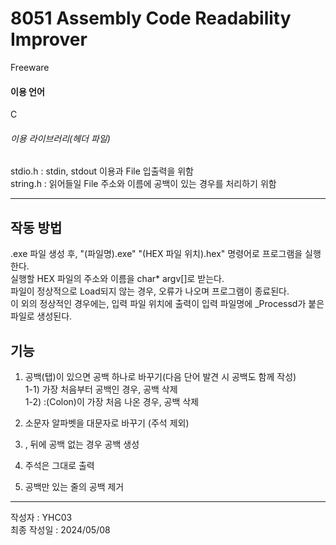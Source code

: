 # 8051 Assembly Code Readability Improver

Freeware  

#### 이용 언어
C

###### 이용 라이브러리(헤더 파일)
stdio.h : stdin, stdout 이용과 File 입출력을 위함  
string.h : 읽어들일 File 주소와 이름에 공백이 있는 경우를 처리하기 위함  

---
## 작동 방법
.exe 파일 생성 후, "(파일명).exe" "(HEX 파일 위치).hex" 명령어로 프로그램을 실행한다.  
실행할 HEX 파일의 주소와 이름을 char* argv[]로 받는다.  
파일이 정상적으로 Load되지 않는 경우, 오류가 나오며 프로그램이 종료된다.  
이 외의 정상적인 경우에는, 입력 파일 위치에 출력이 입력 파일명에 _Processd가 붙은 파일로 생성된다.  

## 기능
1) 공백(탭)이 있으면 공백 하나로 바꾸기(다음 단어 발견 시 공백도 함께 작성)  
1-1) 가장 처음부터 공백인 경우, 공백 삭제  
1-2) :(Colon)이 가장 처음 나온 경우, 공백 삭제  
  
2) 소문자 알파벳을 대문자로 바꾸기 (주석 제외)  
3) , 뒤에 공백 없는 경우 공백 생성  
4) 주석은 그대로 출력  
5) 공백만 있는 줄의 공백 제거  

---
작성자 : YHC03  
최종 작성일 : 2024/05/08  